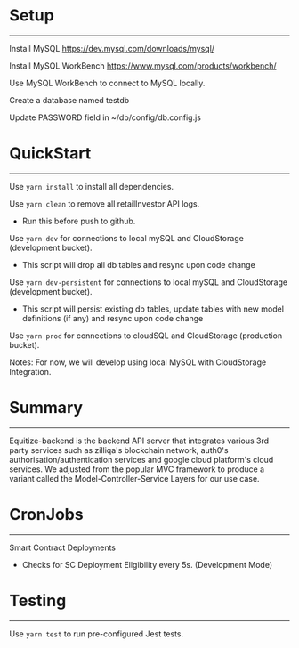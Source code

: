 # Setup
--- 
Install MySQL https://dev.mysql.com/downloads/mysql/ 

Install MySQL WorkBench https://www.mysql.com/products/workbench/

Use MySQL WorkBench to connect to MySQL locally.

Create a database named testdb

Update PASSWORD field in ~/db/config/db.config.js


# QuickStart
---
Use `yarn install` to install all dependencies.

Use `yarn clean` to remove all retailInvestor API logs.
* Run this before push to github.

Use `yarn dev` for connections to local mySQL and CloudStorage (development bucket).
* This script will drop all db tables and resync upon code change

Use `yarn dev-persistent` for connections to local mySQL and CloudStorage (development bucket).
* This script will persist existing db tables, update tables with new model definitions (if any) and resync upon code change

Use `yarn prod` for connections to cloudSQL and CloudStorage (production bucket).

Notes: For now, we will develop using local MySQL with CloudStorage Integration. 

# Summary
---
Equitize-backend is the backend API server that integrates various 3rd party services such as zilliqa's blockchain network, auth0's authorisation/authentication services and google cloud platform's cloud services. We adjusted from the popular MVC framework to produce a variant called the Model-Controller-Service Layers for our use case. 


# CronJobs 
---
Smart Contract Deployments
* Checks for SC Deployment Ellgibility every 5s. (Development Mode)


# Testing
---
Use `yarn test` to run pre-configured Jest tests.

